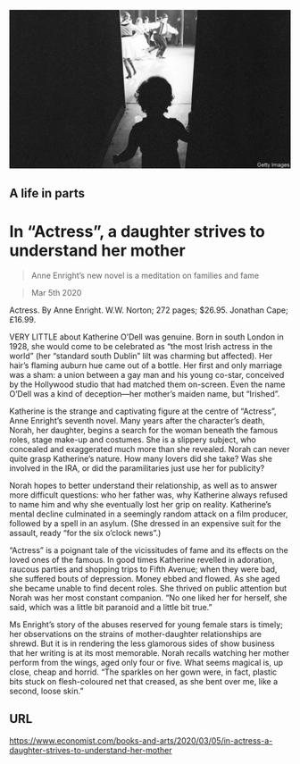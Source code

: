 ![](./images/20200307_BKP010_0.jpg)

## A life in parts

# In “Actress”, a daughter strives to understand her mother

> Anne Enright’s new novel is a meditation on families and fame

> Mar 5th 2020

Actress. By Anne Enright. W.W. Norton; 272 pages; $26.95. Jonathan Cape; £16.99.

VERY LITTLE about Katherine O’Dell was genuine. Born in south London in 1928, she would come to be celebrated as “the most Irish actress in the world” (her “standard south Dublin” lilt was charming but affected). Her hair’s flaming auburn hue came out of a bottle. Her first and only marriage was a sham: a union between a gay man and his young co-star, conceived by the Hollywood studio that had matched them on-screen. Even the name O’Dell was a kind of deception—her mother’s maiden name, but “Irished”.

Katherine is the strange and captivating figure at the centre of “Actress”, Anne Enright’s seventh novel. Many years after the character’s death, Norah, her daughter, begins a search for the woman beneath the famous roles, stage make-up and costumes. She is a slippery subject, who concealed and exaggerated much more than she revealed. Norah can never quite grasp Katherine’s nature. How many lovers did she take? Was she involved in the IRA, or did the paramilitaries just use her for publicity?

Norah hopes to better understand their relationship, as well as to answer more difficult questions: who her father was, why Katherine always refused to name him and why she eventually lost her grip on reality. Katherine’s mental decline culminated in a seemingly random attack on a film producer, followed by a spell in an asylum. (She dressed in an expensive suit for the assault, ready “for the six o’clock news”.)

“Actress” is a poignant tale of the vicissitudes of fame and its effects on the loved ones of the famous. In good times Katherine revelled in adoration, raucous parties and shopping trips to Fifth Avenue; when they were bad, she suffered bouts of depression. Money ebbed and flowed. As she aged she became unable to find decent roles. She thrived on public attention but Norah was her most constant companion. “No one liked her for herself, she said, which was a little bit paranoid and a little bit true.”

Ms Enright’s story of the abuses reserved for young female stars is timely; her observations on the strains of mother-daughter relationships are shrewd. But it is in rendering the less glamorous sides of show business that her writing is at its most memorable. Norah recalls watching her mother perform from the wings, aged only four or five. What seems magical is, up close, cheap and horrid. “The sparkles on her gown were, in fact, plastic bits stuck on flesh-coloured net that creased, as she bent over me, like a second, loose skin.”

## URL

https://www.economist.com/books-and-arts/2020/03/05/in-actress-a-daughter-strives-to-understand-her-mother
